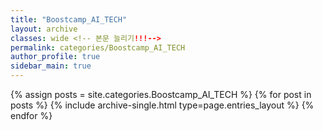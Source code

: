 ```yaml
---
title: "Boostcamp_AI_TECH"
layout: archive
classes: wide <!-- 본문 늘리기!!!-->
permalink: categories/Boostcamp_AI_TECH
author_profile: true
sidebar_main: true
---
```



{% assign posts = site.categories.Boostcamp_AI_TECH %}
{% for post in posts %} {% include archive-single.html type=page.entries_layout %} {% endfor %}